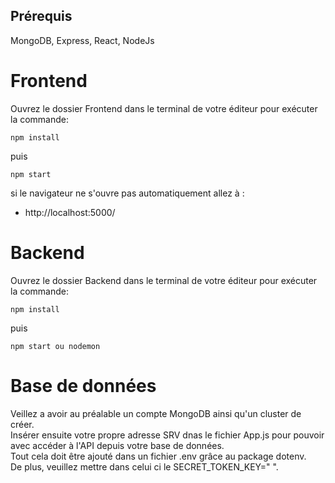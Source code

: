 <h2>Prérequis</h2>
MongoDB, Express, React, NodeJs

<h1>Frontend</h1>
Ouvrez le dossier Frontend dans le terminal de votre éditeur pour exécuter la commande:

<pre><code>npm install</code></pre> 

puis 

<pre><code>npm start</code></pre>

si le navigateur ne s'ouvre pas automatiquement allez à : 

<ul><li>http://localhost:5000/</li></ul>

<h1>Backend</h1>
Ouvrez le dossier Backend dans le terminal de votre éditeur pour exécuter la commande:

<pre><code>npm install</code></pre>

puis

<pre><code>npm start ou nodemon</code></pre>

<h1>Base de données</h1>
Veillez a avoir au préalable un compte MongoDB ainsi qu'un cluster de créer.<br>
Insérer ensuite votre propre adresse SRV dnas le fichier App.js pour pouvoir avec accéder à l'API depuis votre base de données.<br> 
Tout cela doit être ajouté dans un fichier .env grâce au package dotenv.<br>
De plus, veuillez mettre dans celui ci le SECRET_TOKEN_KEY=" ".
